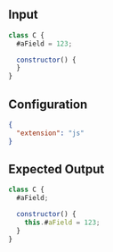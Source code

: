 
## Input
```javascript input
class C {
  #aField = 123;

  constructor() {
  }
}
```

## Configuration
```json configuration
{
  "extension": "js"
}
```

## Expected Output
```javascript expected output
class C {
  #aField;

  constructor() {
    this.#aField = 123;
  }
}
```
